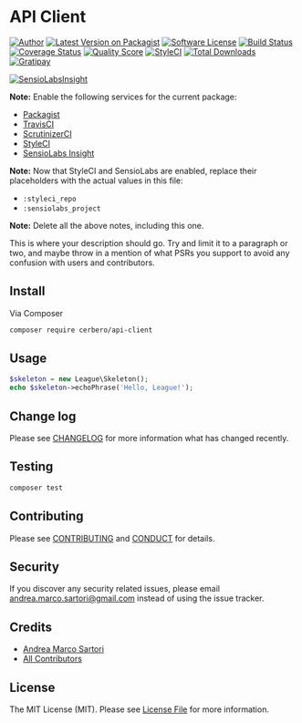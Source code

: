 # API Client

[![Author][ico-author]][link-author]
[![Latest Version on Packagist][ico-version]][link-packagist]
[![Software License][ico-license]](LICENSE.md)
[![Build Status][ico-travis]][link-travis]
[![Coverage Status][ico-scrutinizer]][link-scrutinizer]
[![Quality Score][ico-code-quality]][link-code-quality]
[![StyleCI][ico-styleci]][link-styleci]
[![Total Downloads][ico-downloads]][link-downloads]
[![Gratipay][ico-gratipay]][link-gratipay]

[![SensioLabsInsight][ico-sensiolabs]][link-sensiolabs]

**Note:** Enable the following services for the current package:

- [Packagist](https://packagist.org/packages/submit)
- [TravisCI](https://travis-ci.org/profile/cerbero90)
- [ScrutinizerCI](https://scrutinizer-ci.com/g/new)
- [StyleCI](https://styleci.io/account)
- [SensioLabs Insight](https://insight.sensiolabs.com/projects/new)

**Note:** Now that StyleCI and SensioLabs are enabled, replace their placeholders with the actual values in this file:

- ```:styleci_repo```
- ```:sensiolabs_project```

**Note:** Delete all the above notes, including this one.

This is where your description should go. Try and limit it to a paragraph or two, and maybe throw in a mention of what
PSRs you support to avoid any confusion with users and contributors.

## Install

Via Composer

``` bash
composer require cerbero/api-client
```

## Usage

``` php
$skeleton = new League\Skeleton();
echo $skeleton->echoPhrase('Hello, League!');
```

## Change log

Please see [CHANGELOG](CHANGELOG.md) for more information what has changed recently.

## Testing

``` bash
composer test
```

## Contributing

Please see [CONTRIBUTING](CONTRIBUTING.md) and [CONDUCT](CONDUCT.md) for details.

## Security

If you discover any security related issues, please email andrea.marco.sartori@gmail.com instead of using the issue tracker.

## Credits

- [Andrea Marco Sartori][link-author]
- [All Contributors][link-contributors]

## License

The MIT License (MIT). Please see [License File](LICENSE.md) for more information.

[ico-author]: http://img.shields.io/badge/author-@cerbero90-blue.svg?style=flat-square
[ico-version]: https://img.shields.io/packagist/v/cerbero/api-client.svg?style=flat-square
[ico-license]: https://img.shields.io/badge/license-MIT-brightgreen.svg?style=flat-square
[ico-travis]: https://img.shields.io/travis/cerbero90/api-client/master.svg?style=flat-square
[ico-scrutinizer]: https://img.shields.io/scrutinizer/coverage/g/cerbero90/api-client.svg?style=flat-square
[ico-code-quality]: https://img.shields.io/scrutinizer/g/cerbero90/api-client.svg?style=flat-square
[ico-styleci]: https://styleci.io/repos/:styleci_repo/shield
[ico-downloads]: https://img.shields.io/packagist/dt/cerbero/api-client.svg?style=flat-square
[ico-gratipay]: https://img.shields.io/gratipay/cerbero.svg?style=flat-square
[ico-sensiolabs]: https://insight.sensiolabs.com/projects/:sensiolabs_project/big.png

[link-author]: https://twitter.com/cerbero90
[link-packagist]: https://packagist.org/packages/cerbero/api-client
[link-travis]: https://travis-ci.org/cerbero90/api-client
[link-scrutinizer]: https://scrutinizer-ci.com/g/cerbero90/api-client/code-structure
[link-code-quality]: https://scrutinizer-ci.com/g/cerbero90/api-client
[link-styleci]: https://styleci.io/repos/:styleci_repo
[link-downloads]: https://packagist.org/packages/cerbero/api-client
[link-gratipay]: https://gratipay.com/cerbero
[link-sensiolabs]: https://insight.sensiolabs.com/projects/:sensiolabs_project
[link-contributors]: ../../contributors
